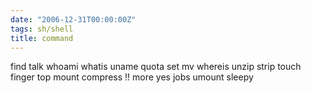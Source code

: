 ```yaml
---
date: "2006-12-31T00:00:00Z"
tags: sh/shell
title: command
---
```


find 
talk 
whoami 
whatis 
uname 
quota 
set 
mv 
whereis 
unzip 
strip 
touch 
finger 
top 
mount 
compress 
!! 
more 
yes 
jobs 
umount 
sleepy 
